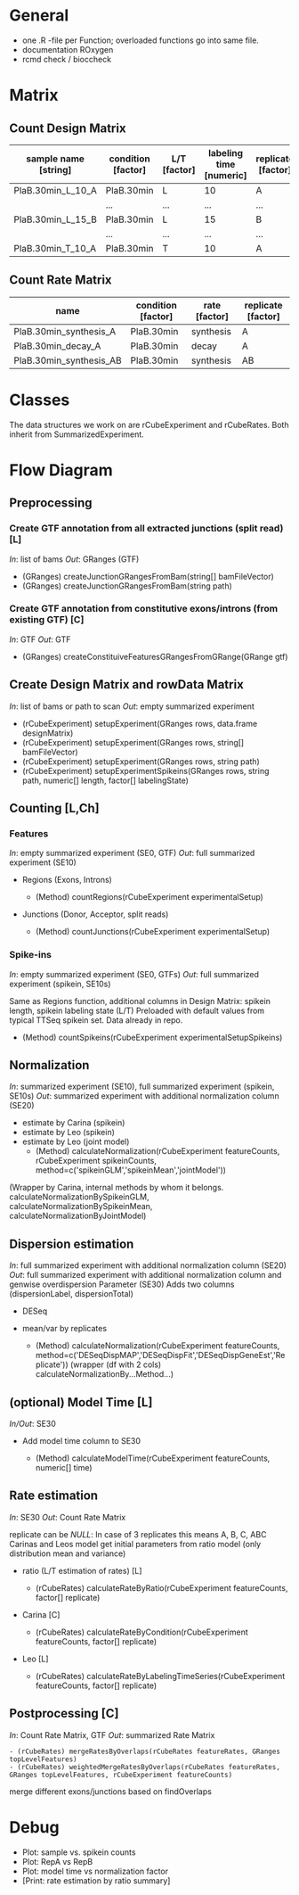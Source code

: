 # General
- one .R -file per Function; overloaded functions go into same file.
- documentation ROxygen
- rcmd check / bioccheck

 
# Matrix
## Count Design Matrix
| sample name [string] | condition [factor] | L/T [factor] | labeling time [numeric] | replicate [factor] | filename [string]     |
|----------------------|--------------------|--------------|-------------------------|--------------------|-----------------------|
| PlaB.30min_L_10_A    | PlaB.30min         | L            | 10                      | A                  | PlaB.30min_L_10_A.bam |
|                      | ...                | ...          | ...                     | ...                | ...                   |
| PlaB.30min_L_15_B    | PlaB.30min         | L            | 15                      | B                  | PlaB.30min_L_15_B.bam |
|                      | ...                | ...          | ...                     | ...                | ...                   |
| PlaB.30min_T_10_A    | PlaB.30min         | T            | 10                      | A                  | PlaB.30min_T_10_A.bam |
## Count Rate Matrix
| name                    | condition [factor] | rate [factor] | replicate [factor] |
|-------------------------|--------------------|---------------|--------------------|
| PlaB.30min_synthesis_A  | PlaB.30min         | synthesis     | A                  |
| PlaB.30min_decay_A      | PlaB.30min         | decay         | A                  |
| PlaB.30min_synthesis_AB | PlaB.30min         | synthesis     | AB                 |

# Classes
The data structures we work on are rCubeExperiment and rCubeRates. Both inherit from SummarizedExperiment.


# Flow Diagram
## Preprocessing
### Create GTF annotation from all extracted junctions (split read) [L]
*In*: list of bams
*Out*: GRanges (GTF)

- (GRanges) createJunctionGRangesFromBam(string[] bamFileVector)
- (GRanges) createJunctionGRangesFromBam(string path)

### Create GTF annotation from constitutive exons/introns (from existing GTF) [C]
*In*: GTF
*Out*: GTF
- (GRanges) createConstituiveFeaturesGRangesFromGRange(GRange gtf)

## Create Design Matrix and rowData Matrix 
*In*: list of bams or path to scan
*Out*: empty summarized experiment

- (rCubeExperiment) setupExperiment(GRanges rows, data.frame designMatrix)
- (rCubeExperiment) setupExperiment(GRanges rows, string[] bamFileVector)
- (rCubeExperiment) setupExperiment(GRanges rows, string path)
- (rCubeExperiment) setupExperimentSpikeins(GRanges rows, string path, numeric[] length, factor[] labelingState)

## Counting [L,Ch]
### Features 
*In*: empty summarized experiment (SE0, GTF)
*Out*: full summarized experiment (SE10)

- Regions (Exons, Introns)
	- (Method) countRegions(rCubeExperiment experimentalSetup)

- Junctions (Donor, Acceptor, split reads)
	- (Method) countJunctions(rCubeExperiment experimentalSetup)


### Spike-ins
*In*: empty summarized experiment (SE0, GTFs)
*Out*: full summarized experiment (spikein, SE10s)

Same as Regions function, additional columns in Design Matrix: spikein length, spikein labeling state (L/T)
Preloaded with default values from typical TTSeq spikein set. Data already in repo.

- (Method) countSpikeins(rCubeExperiment experimentalSetupSpikeins)

## Normalization
*In*: summarized experiment (SE10), full summarized experiment (spikein, SE10s)
*Out*: summarized experiment with additional normalization column (SE20)
- estimate by Carina (spikein)
- estimate by Leo (spikein)
- estimate by Leo (joint model)
	- (Method) calculateNormalization(rCubeExperiment featureCounts, rCubeExperiment spikeinCounts, method=c('spikeinGLM','spikeinMean','jointModel'))

(Wrapper by Carina, internal methods by whom it belongs. calculateNormalizationBySpikeinGLM, calculateNormalizationBySpikeinMean, calculateNormalizationByJointModel)
## Dispersion estimation
*In*: full summarized experiment with additional normalization column (SE20)
*Out*: full summarized experiment with additional normalization column and genwise overdispersion Parameter (SE30)
Adds two columns (dispersionLabel, dispersionTotal)
- DESeq
- mean/var by replicates

	- (Method) calculateNormalization(rCubeExperiment featureCounts, method=c('DESeqDispMAP','DESeqDispFit','DESeqDispGeneEst','Replicate'))
(wrapper (df with 2 cols) calculateNormalizationBy...Method...)
## (optional) Model Time [L]
*In/Out*:  SE30
- Add model time column to SE30

	- (Method) calculateModelTime(rCubeExperiment featureCounts, numeric[] time)

## Rate estimation
*In*: SE30
*Out*: Count Rate Matrix

replicate can be *NULL*: In case of 3 replicates this means A, B, C, ABC
Carinas and Leos model get initial parameters from ratio model (only distribution mean and variance)


- ratio (L/T estimation of rates) [L]
	- (rCubeRates) calculateRateByRatio(rCubeExperiment featureCounts, factor[] replicate)
	
- Carina [C]
	- (rCubeRates) calculateRateByCondition(rCubeExperiment featureCounts, factor[] replicate)
	
- Leo [L]
	- (rCubeRates) calculateRateByLabelingTimeSeries(rCubeExperiment featureCounts, factor[] replicate)

## Postprocessing [C]
*In*: Count Rate Matrix, GTF
*Out*: summarized Rate Matrix

	- (rCubeRates) mergeRatesByOverlaps(rCubeRates featureRates, GRanges topLevelFeatures)
	- (rCubeRates) weightedMergeRatesByOverlaps(rCubeRates featureRates, GRanges topLevelFeatures, rCubeExperiment featureCounts)

merge different exons/junctions based on findOverlaps



# Debug
- Plot: sample vs. spikein counts
- Plot: RepA vs RepB
- Plot: model time vs normalization factor
- [Print: rate estimation by ratio summary]

